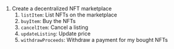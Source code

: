 1. Create a decentralized NFT marketplace
   1. `listItem`: List NFTs on the marketplace
   2. `buyItem`: Buy the NFTs
   3. `cancelItem`: Cancel a listing
   4. `updateListing`: Update price
   5. `withdrawProceeds`: Withdraw a payment for my bought NFTs

